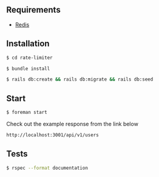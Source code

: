 ## Requirements
  * [Redis](https://redis.io/topics/quickstart)

## Installation

```sh
$ cd rate-limiter
```

```sh
$ bundle install
```

```sh
$ rails db:create && rails db:migrate && rails db:seed
```


## Start

```sh
$ foreman start
```

Check out the example response from the link below
```sh
http://localhost:3001/api/v1/users
```

## Tests

```sh
$ rspec --format documentation
```
